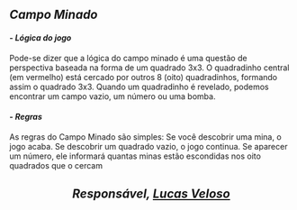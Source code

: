 ## **_Campo Minado_**

#### - **_Lógica do jogo_**

Pode-se dizer que a lógica do campo minado é uma questão de perspectiva baseada na forma de um quadrado 3x3. O quadradinho central (em vermelho) está cercado por outros 8 (oito) quadradinhos, formando assim o quadrado 3x3. Quando um quadradinho é revelado, podemos encontrar um campo vazio, um número ou uma bomba.

#### - **_Regras_**

As regras do Campo Minado são simples: Se você descobrir uma mina, o jogo acaba. Se descobrir um quadrado vazio, o jogo continua. Se aparecer um número, ele informará quantas minas estão escondidas nos oito quadrados que o cercam

<i><h2 align="center">Responsável, <a href="www.linkedin.com/in/lucasgabriellv">Lucas Veloso</a></h2></i>
